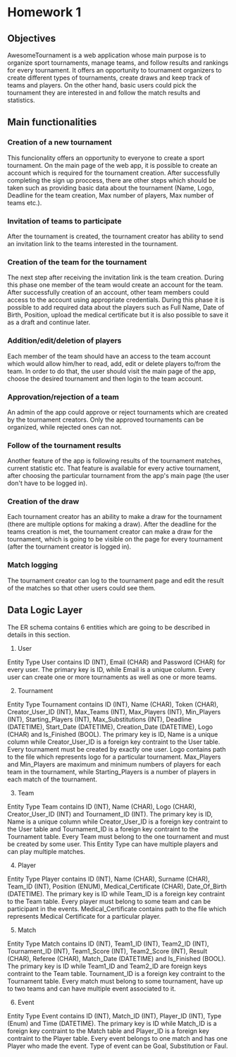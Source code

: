 # Homework 1

## Objectives

AwesomeTournament is a web application whose main purpose is to organize sport tournaments, manage teams, and follow results and rankings for every tournament. It offers an opportunity to tournament organizers to create different types of tournaments, create draws and keep track of teams and players. On the other hand, basic users could pick the tournament they are interested in and follow the match results and statistics.

## Main functionalities

### Creation of a new tournament

This funcionality offers an opportunity to everyone to create a sport tournament. On the main page of the web app, it is possible to create an account which is required for the tournament creation. After successfully completing the sign up proccess, there are other steps which should be taken such as providing basic data about the tournament (Name, Logo, Deadline for the team creation, Max number of players, Max number of teams etc.).

### Invitation of teams to participate

After the tournament is created, the tournament creator has ability to send an invitation link to the teams interested in the tournament.

### Creation of the team for the tournament

The next step after receiving the invitation link is the team creation. During this phase one member of the team would create an account for the team. After successfully creation of an account, other team members could access to the account using appropriate credentials. During this phase it is possible to add required data about the players such as Full Name, Date of Birth, Position, upload the medical certificate but it is also possible to save it as a draft and continue later.

### Addition/edit/deletion of players

Each member of the team should have an access to the team account which would allow him/her to read, add, edit or delete players to/from the team. In order to do that, the user should visit the main page of the app, choose the desired tournament and then login to the team account.

### Approvation/rejection of a team

An admin of the app could approve or reject tournaments which are created by the tournament creators. Only the approved tournaments can be organized, while rejected ones can not.

### Follow of the tournament results

Another feature of the app is following results of the tournament matches, current statistic etc. That feature is available for every active tournament, after choosing the particular tournament from the app's main page (the user don't have to be logged in).

### Creation of the draw

Each tournament creator has an ability to make a draw for the tournament (there are multiple options for making a draw). After the deadline for the teams creation is met, the tournament creator can make a draw for the tournament, which is going to be visible on the page for every tournament (after the tournament creator is logged in).

### Match logging

The tournament creator can log to the tournament page and edit the result of the matches so that other users could see them.

## Data Logic Layer

The ER schema contains 6 entities which are going to be described in details in this section.

1. User 

Entity Type User contains ID (INT), Email (CHAR) and Password (CHAR) for every user. The primary key is ID, while Email is a unique column. Every user can create one or more tournaments as well as one or more teams.

2. Tournament

Entity Type Tournament contains ID (INT), Name (CHAR), Token (CHAR), Creator_User_ID (INT), Max_Teams (INT), Max_Players (INT), Min_Players (INT), Starting_Players (INT), Max_Substitutions (INT), Deadline (DATETIME), Start_Date (DATETIME), Creation_Date (DATETIME), Logo (CHAR) and Is_Finished (BOOL). The primary key is ID, Name is a unique column while Creator_User_ID is a foreign key contraint to the User table. Every tournament must be created by exactly one user. Logo contains path to the file which represents logo for a particular tournament. Max_Players and Min_Players are maximum and minimum numbers of players for each team in the tournament, while Starting_Players is a number of players in each match of the tournament.

3. Team 

Entity Type Team contains ID (INT), Name (CHAR), Logo (CHAR), Creator_User_ID (INT) and Tournament_ID (INT). The primary key is ID, Name is a unique column while Creator_User_ID is a foreign key contraint to the User table and Tournament_ID is a foreign key contraint to the Tournament table. Every Team must belong to the one tournament and must be created by some user. This Entity Type can have multiple players and can play multiple matches.

4. Player

Entity Type Player contains ID (INT), Name (CHAR), Surname (CHAR), Team_ID (INT), Position (ENUM), Medical_Certificate (CHAR), Date_Of_Birth (DATETIME). The primary key is ID while Team_ID is a foreign key contraint to the Team table. Every player must belong to some team and can be participant in the events. Medical_Certificate contains path to the file which represents Medical Certificate for a particular player.

5. Match

Entity Type Match contains ID (INT), Team1_ID (INT), Team2_ID (INT), Tournament_ID (INT), Team1_Score (INT), Team2_Score (INT), Result (CHAR), Referee (CHAR), Match_Date (DATETIME) and Is_Finished (BOOL). The primary key is ID while Team1_ID and Team2_ID are foreign keys contraint to the Team table. Tournament_ID is a foreign key contraint to the Tournament table. Every match must belong to some tournament, have up to two teams and can have multiple event associated to it.

6. Event

Entity Type Event contains ID (INT), Match_ID (INT), Player_ID (INT), Type (Enum) and Time (DATETIME). The primary key is ID while Match_ID is a foreign key contraint to the Match table and Player_ID is a foreign key contraint to the Player table. Every event belongs to one match and has one Player who made the event. Type of event can be Goal, Substitution or Faul.
